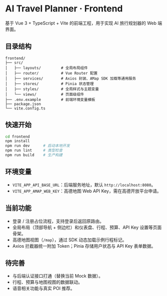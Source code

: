 ﻿# AI Travel Planner · Frontend

基于 Vue 3 + TypeScript + Vite 的前端工程，用于实现 AI 旅行规划器的 Web 端界面。

## 目录结构

```
frontend/
├── src/
│   ├── layouts/         # 全局布局组件
│   ├── router/          # Vue Router 配置
│   ├── services/        # Axios 封装、AMap SDK 加载等通用服务
│   ├── stores/          # Pinia 状态管理
│   ├── styles/          # 全局样式与主题变量
│   └── views/           # 页面级组件
├── .env.example         # 前端环境变量模板
├── package.json
└── vite.config.ts
```

## 快速开始

```bash
cd frontend
npm install
npm run dev      # 启动本地开发
npm run lint     # 类型检查
npm run build    # 生产构建
```

## 环境变量

- `VITE_APP_API_BASE_URL`：后端服务地址，默认 `http://localhost:8080`。
- `VITE_APP_AMAP_WEB_KEY`：高德地图 Web API Key，需在高德开放平台申请。

## 当前功能

- 登录 / 注册占位流程，支持登录后返回原路由。
- 全局布局（顶部导航 + 侧边栏）和仪表盘、行程、预算、API Key 设置等页面骨架。
- 高德地图视图（`/map`），通过 SDK 动态加载示例行程标记。
- Axios 拦截器统一附加 Token；Pinia 存储用户状态与 API Key 表单数据。

## 待完善

- 与后端认证接口打通（替换当前 Mock 数据）。
- 行程、预算与地图视图的数据联动。
- 语音相关功能与真实 POI 推荐。
